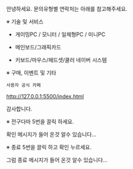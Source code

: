 안녕하세요.
문의유형별 연락처는 아래를 참고해주세요.

※ 기술 및 서비스
- 게이밍PC / 모니터 / 일체형PC / 미니PC

- 메인보드/그래픽카드

- 키보드/마우스/헤드셋/쿨러
  네이버 시스템 

※ 구매, 이벤트 및 기타
   
    사용자 공식 카페

http://127.0.0.1:5500/index.html

감사합니다.

※ 전구다마 5번을 끌릭 하세요.

확인 메시지가 들어 온것 알수 있습니다...

※ 종료  5번을 끌릭 하고 확인 누르세요.

그럼 종료 메시지가 들어 온것 알수 있습니다... 
